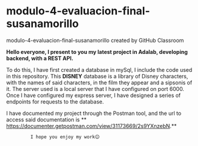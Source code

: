 # modulo-4-evaluacion-final-susanamorillo
modulo-4-evaluacion-final-susanamorillo created by GitHub Classroom
           
            
**Hello everyone, I present to you my latest project in Adalab, developing backend, with a REST API.**



To do this, I have first created a database in mySql, I include the code used in this repository.
This **DISNEY** database is a library of Disney characters, with the names of said characters,
in the film they appear and a sipsonis of it.
The server used is a local server that I have configured on port 6000. Once I have configured
my express server, I have designed a series of endpoints for requests to the database.


I have documented my project through the Postman tool, and the url to access said documentation
is ** https://documenter.getpostman.com/view/31173669/2s9YXnzebN.**
            


             I hope you enjoy my work😊
